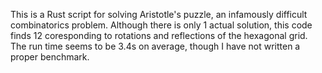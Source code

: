 This is a Rust script for solving Aristotle's puzzle, an infamously difficult combinatorics problem. Although there is only 1 actual solution, this code finds 12 coresponding to rotations
and reflections of the hexagonal grid. The run time seems to be 3.4s on average, though I have not written a proper benchmark.
